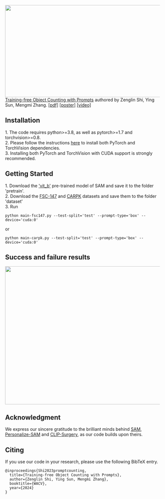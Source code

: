 <img src="https://github.com/shizenglin/training-free-object-counter/blob/main/model.png" width="700" height="300">
<a href="http://arxiv.org/abs/2307.00038" target="_blank">Training-free Object Counting with Prompts</a> authored by Zenglin Shi, Ying Sun, Mengmi Zhang. <a href="http://arxiv.org/abs/2307.00038" target="_blank">[pdf]</a> <a href="https://github.com/shizenglin/training-free-object-counter/blob/main/poster.pdf" target="_blank">[poster]</a> <a href="https://youtu.be/KhN7-pf-6mE" target="_blank">[video]</a> 

<h2> Installation </h2>
1. The code requires python>=3.8, as well as pytorch>=1.7 and torchvision>=0.8. <br>
2. Please follow the instructions <a href="https://pytorch.org/get-started/locally/" target="_blank">here</a> to install both PyTorch and TorchVision dependencies. <br>
3. Installing both PyTorch and TorchVision with CUDA support is strongly recommended.

<h2> Getting Started </h2>
1. Download the <a href="https://dl.fbaipublicfiles.com/segment_anything/sam_vit_b_01ec64.pth" target="_blank">'vit_b'</a> pre-trained model of SAM and save it to the folder 'pretrain'. <br>
2. Download the <a href="https://drive.google.com/file/d/1ymDYrGs9DSRicfZbSCDiOu0ikGDh5k6S/view?usp=sharing" target="_blank">FSC-147</a> and <a href="https://drive.google.com/file/d/0BwSzgS8Mm48Ud2h2dW40Wko3a1E/view?usp=sharing&resourcekey=0-34K_uP-vYM7EWq0Q2iIVaw" target="_blank">CARPK</a> datasets and save them to the folder 'dataset' <br>
3. Run 

```
python main-fsc147.py --test-split='test' --prompt-type='box' --device='cuda:0'
```
or

```
python main-carpk.py --test-split='test' --prompt-type='box' --device='cuda:0'
```

<h2> Success and failure results </h2>
<img src="https://github.com/shizenglin/training-free-object-counter/blob/main/results.png" width="700" height="450">

<h2> Acknowledgment </h2>
We express our sincere gratitude to the brilliant minds behind <a href="https://github.com/facebookresearch/segment-anything" target="_blank">SAM</a>, <a href="https://github.com/ZrrSkywalker/Personalize-SAM" target="_blank">Personalize-SAM</a> and <a href="https://github.com/xmed-lab/CLIP_Surgery" target="_blank">CLIP-Surgery</a>, as our code builds upon theirs. 

<h2> Citing </h2>
If you use our code in your research, please use the following BibTeX entry.

  ```
  @inproceedings{Shi2023promptcounting,
    title={Training-free Object Counting with Prompts},
    author={Zenglin Shi, Ying Sun, Mengmi Zhang},
    booktitle={WACV},
    year={2024}
  }
 ```



